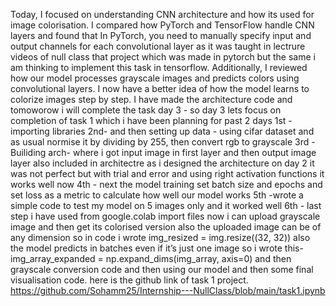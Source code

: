 Today, I focused on understanding CNN architecture and how its used for image colorisation. I compared how PyTorch and TensorFlow handle CNN layers and found that
In PyTorch, you need to manually specify input and output channels for each convolutional layer as it was taught in lectrure videos of null class that project which was made in pytorch but the same i am thinking to implement this task in tensorflow.
Additionally, I reviewed how our model processes grayscale images and predicts colors using convolutional layers. I now have a better idea of how the model learns to colorize images step by step. I have made the architecture code and tomoworow i will complete the task
day 3 - 
so day 3 lets focus on completion of task 1 which i have been planning for past 2 days 
1st - importing libraries 
2nd-  and then setting up data - using cifar dataset and as usual normise it by dividing by 255, then convert rgb to grayscale 
3rd - Builiding arch- where i got input image in first layer and then output image layer also included in architectre 
as i designed the architecture on day 2 it was not perfect but with trial and error and using right activation functions it works well now 
4th - next the model training set batch size and epochs and set loss as a metric to calculate how well our model works 
5th -wrote a simple code to test my model on 5 images only and it worked well 
6th - last step i have used
from google.colab import files 
now i can upload grayscale image and then get its colorised version 
also the uploaded image can be of any dimension so in code i wrote img_resized = img.resize((32, 32)) 
also the model predicts in batches even if it’s just one image so i wrote this- img_array_expanded = np.expand_dims(img_array, axis=0) 
and then grayscale conversion code and then using our model and then some final visualisation code.
here is the github link of task 1 project.
https://github.com/Sohamm25/Internship---NullClass/blob/main/task1.ipynb
